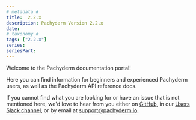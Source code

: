 ```yaml
---
# metadata # 
title:  2.2.x
description: Pachyderm Version 2.2.x 
date: 
# taxonomy #
tags: ["2.2.x"]
series:
seriesPart:
---
```


Welcome to the Pachyderm documentation portal!

Here you can find information for beginners and experienced
Pachyderm users, as well as the Pachyderm API reference docs.

If you cannot find what you are looking for or have an issue that is
not mentioned here, we'd love to hear from you either on
[GitHub](https://github.com/pachyderm/pachyderm/), in our
[Users Slack channel](https://www.pachyderm.com/slack/), or by
email at support@pachyderm.io.
